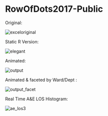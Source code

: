 # RowOfDots2017-Public

Original:

![exceloriginal](https://user-images.githubusercontent.com/3278367/32989949-f5da8c16-cd17-11e7-999c-64044cb3fc5b.jpg)


Static R Version:

![elegant](https://user-images.githubusercontent.com/3278367/32996705-0690b9ca-cd7e-11e7-88ae-b1fee14ffcfa.png)


Animated:

![output](https://user-images.githubusercontent.com/3278367/32996837-2a6ad004-cd80-11e7-9026-c2c00c60da30.gif)


Animated & faceted by Ward/Dept  :

![output_facet](https://user-images.githubusercontent.com/3278367/32989923-7e0d432c-cd17-11e7-8e07-3be15e9ee511.gif)


Real Time A&E LOS Histogram:

![ae_los3](https://user-images.githubusercontent.com/3278367/33091118-1843e6f8-ceee-11e7-8343-b9254058034e.gif)



